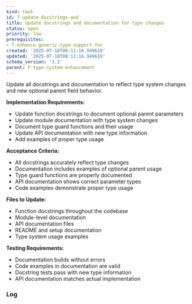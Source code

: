 ```yaml
---
kind: task
id: T-update-docstrings-and
title: Update docstrings and documentation for type changes
status: open
priority: low
prerequisites:
- T-enhance-generic-type-support-for
created: '2025-07-18T08:11:16.949619'
updated: '2025-07-18T08:11:16.949619'
schema_version: '1.1'
parent: F-type-system-enhancement
---
```

Update all docstrings and documentation to reflect type system changes and new optional parent field behavior.

**Implementation Requirements:**
- Update function docstrings to document optional parent parameters
- Update module documentation with type system changes
- Document type guard functions and their usage
- Update API documentation with new type information
- Add examples of proper type usage

**Acceptance Criteria:**
- All docstrings accurately reflect type changes
- Documentation includes examples of optional parent usage
- Type guard functions are properly documented
- API documentation shows correct parameter types
- Code examples demonstrate proper type usage

**Files to Update:**
- Function docstrings throughout the codebase
- Module-level documentation
- API documentation files
- README and setup documentation
- Type system usage examples

**Testing Requirements:**
- Documentation builds without errors
- Code examples in documentation are valid
- Docstring tests pass with new type information
- API documentation matches actual implementation

### Log

